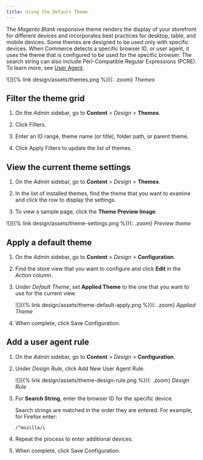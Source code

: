 ```yaml
---
title: Using the Default Theme
---
```


The _Magento Blank_ responsive theme renders the display of your storefront for different devices and incorporates best practices for desktop, table, and mobile devices. Some themes are designed to be used only with specific devices. When Commerce detects a specific browser ID, or user agent, it uses the theme that is configured to be used for the specific browser. The search string can also include Perl-Compatible Regular Expressions (PCRE). To learn more, see [User Agent][1].

![]({% link design/assets/themes.png %}){: .zoom}
_Themes_

## Filter the theme grid

1. On the _Admin_ sidebar, go to **Content** > _Design_ > **Themes**.

1. Click <span class="btn">Filters</span>.

1. Enter an ID range, theme name (or title), folder path, or parent theme.

1. Click <span class="btn">Apply Filters</span> to update the list of themes.

## View the current theme settings

1. On the _Admin_ sidebar, go to **Content** > _Design_ >  **Themes**.

1. In the list of installed themes, find the theme that you want to examine and click the row to display the settings.

1. To view a sample page, click the **Theme Preview Image**.

![]({% link design/assets/theme-settings.png %}){: .zoom}
_Preview theme_

## Apply a default theme

1. On the _Admin_ sidebar, go to **Content** > _Design_ >  **Configuration**.

1. Find the store view that you want to configure and click **Edit** in the _Action_ column.

1. Under _Default Theme_, set **Applied Theme** to the one that you want to use for the current view.

   ![]({% link design/assets/theme-default-apply.png %}){: .zoom}
   _Applied Theme_

1. When complete, click <span class="btn">Save Configuration</span>.

## Add a user agent rule

1. On the _Admin_ sidebar, go to **Content** > _Design_ >  **Configuration**.

1. Under _Design Rule_, click <span class="btn">Add New User Agent Rule</span>.

   ![]({% link design/assets/theme-design-rule.png %}){: .zoom}
   _Design Rule_

1. For **Search String**, enter the browser ID for the specific device.

   Search strings are matched in the order they are entered. For example, for Firefox enter:

    `/^mozilla/i`

1. Repeat the process to enter additional devices.

1. When complete, click <span class="btn">Save Configuration</span>.

[1]: https://en.wikipedia.org/wiki/User_agent
